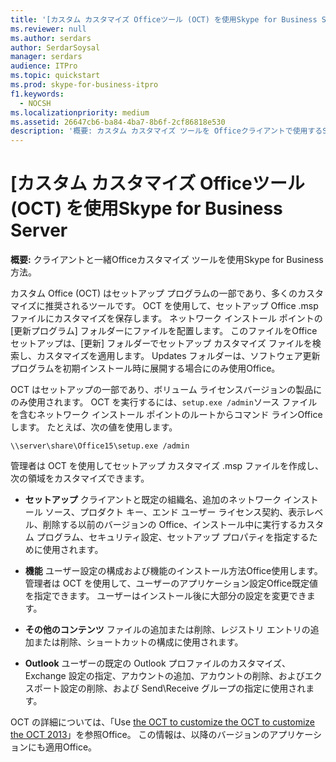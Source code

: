```yaml
---
title: '[カスタム カスタマイズ Officeツール (OCT) を使用Skype for Business Server'
ms.reviewer: null
ms.author: serdars
author: SerdarSoysal
manager: serdars
audience: ITPro
ms.topic: quickstart
ms.prod: skype-for-business-itpro
f1.keywords:
  - NOCSH
ms.localizationpriority: medium
ms.assetid: 26647cb6-ba84-4ba7-8b6f-2cf86818e530
description: '概要: カスタム カスタマイズ ツールを Officeクライアントで使用するSkype for Businessします。'
---
```


# <a name="use-the-office-customization-tool-oct-in-skype-for-business-server"></a>[カスタム カスタマイズ Officeツール (OCT) を使用Skype for Business Server
 
**概要:** クライアントと一緒Officeカスタマイズ ツールを使用Skype for Business方法。
  
カスタム Office (OCT) はセットアップ プログラムの一部であり、多くのカスタマイズに推奨されるツールです。 OCT を使用して、セットアップ Office .msp ファイルにカスタマイズを保存します。 ネットワーク インストール ポイントの [更新プログラム] フォルダーにファイルを配置します。 このファイルをOfficeセットアップは、[更新] フォルダーでセットアップ カスタマイズ ファイルを検索し、カスタマイズを適用します。 Updates フォルダーは、ソフトウェア更新プログラムを初期インストール時に展開する場合にのみ使用Office。
  
OCT はセットアップの一部であり、ボリューム ライセンスバージョンの製品にのみ使用されます。 OCT を実行するには、`setup.exe /admin`ソース ファイルを含むネットワーク インストール ポイントのルートからコマンド ラインOfficeします。 たとえば、次の値を使用します。
  
 ```console
\\server\share\Office15\setup.exe /admin
```
  
管理者は OCT を使用してセットアップ カスタマイズ .msp ファイルを作成し、次の領域をカスタマイズできます。
  
- **セットアップ** クライアントと既定の組織名、追加のネットワーク インストール ソース、プロダクト キー、エンド ユーザー ライセンス契約、表示レベル、削除する以前のバージョンの Office、インストール中に実行するカスタム プログラム、セキュリティ設定、セットアップ プロパティを指定するために使用されます。
    
- **機能** ユーザー設定の構成および機能のインストール方法Office使用します。 管理者は OCT を使用して、ユーザーのアプリケーション設定Office既定値を指定できます。 ユーザーはインストール後に大部分の設定を変更できます。
    
- **その他のコンテンツ** ファイルの追加または削除、レジストリ エントリの追加または削除、ショートカットの構成に使用されます。
    
- **Outlook** ユーザーの既定の Outlook プロファイルのカスタマイズ、Exchange 設定の指定、アカウントの追加、アカウントの削除、およびエクスポート設定の削除、および Send\Receive グループの指定に使用されます。
    
OCT の詳細については、「Use [the OCT to customize the OCT to customize the OCT 2013](/previous-versions/office/office-2013-resource-kit/cc179132(v=office.15))」を参照Office。 この情報は、以降のバージョンのアプリケーションにも適用Office。
